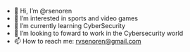 - 👋 Hi, I’m @rsenoren
- 👀 I’m interested in sports and video games
- 🌱 I’m currently learning CyberSecurity
- 💞️ I’m looking to foward to work in the Cybersecurity world 
- 📫 How to reach me: rvsenoren@gmail.com

<!---
rsenoren/rsenoren is a ✨ special ✨ repository because its `README.md` (this file) appears on your GitHub profile.
You can click the Preview link to take a look at your changes.
--->
